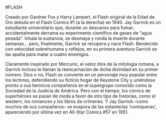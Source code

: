 #FLASH




Creado por Gardner Fox y Harry Lampert, el Flash original de la Edad de Oro debuta en el Flash Comics #1 (a la derecha) en 1940. Jay Garrick es un estudiante universitario que, durante un descanso para fumar, accidentalmente derrama su experimento científico de gases de "agua pesada". Inhala la sustancia, se desmaya y ronda la muerte durante semanas… pero, finalmente, Garrick se recupera y nace Flash. Bendecido con velocidad sobrehumana y reflejos, en su primera aventura Garrick se las apaña para matar a cuatro enemigos.

Claramente inspirado por Mercurio, el veloz dios de la mitología romana, a Garrick incluso le llaman la reencarnación de dicha divinidad en su primer número. Dios o no, Flash se convierte en un personaje muy popular entre los lectores, defendiendo su ficticio hogar de Keystone City y uniéndose pronto a sus heroicos compañeros en el supergrupo conocido como la Sociedad de la Justicia de América. Pero con el tiempo, los cómics de superhéroes se pasan de moda a favor de otro tipo de historias, como el western, los romances y los libros de crímenes. Y Jay Garrick –como muchos de sus compañeros– se evapora de las estanterías 'comiqueras', apareciendo por última vez en All-Star Comics #57 en 1951.

